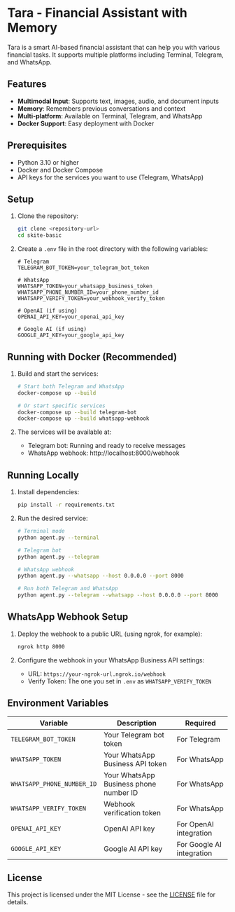 # Tara - Financial Assistant with Memory

Tara is a smart AI-based financial assistant that can help you with various financial tasks. It supports multiple platforms including Terminal, Telegram, and WhatsApp.

## Features

- **Multimodal Input**: Supports text, images, audio, and document inputs
- **Memory**: Remembers previous conversations and context
- **Multi-platform**: Available on Terminal, Telegram, and WhatsApp
- **Docker Support**: Easy deployment with Docker

## Prerequisites

- Python 3.10 or higher
- Docker and Docker Compose
- API keys for the services you want to use (Telegram, WhatsApp)

## Setup

1. Clone the repository:
   ```bash
   git clone <repository-url>
   cd skite-basic
   ```

2. Create a `.env` file in the root directory with the following variables:
   ```env
   # Telegram
   TELEGRAM_BOT_TOKEN=your_telegram_bot_token
   
   # WhatsApp
   WHATSAPP_TOKEN=your_whatsapp_business_token
   WHATSAPP_PHONE_NUMBER_ID=your_phone_number_id
   WHATSAPP_VERIFY_TOKEN=your_webhook_verify_token
   
   # OpenAI (if using)
   OPENAI_API_KEY=your_openai_api_key
   
   # Google AI (if using)
   GOOGLE_API_KEY=your_google_api_key
   ```

## Running with Docker (Recommended)

1. Build and start the services:
   ```bash
   # Start both Telegram and WhatsApp
   docker-compose up --build
   
   # Or start specific services
   docker-compose up --build telegram-bot
   docker-compose up --build whatsapp-webhook
   ```

2. The services will be available at:
   - Telegram bot: Running and ready to receive messages
   - WhatsApp webhook: http://localhost:8000/webhook

## Running Locally

1. Install dependencies:
   ```bash
   pip install -r requirements.txt
   ```

2. Run the desired service:
   ```bash
   # Terminal mode
   python agent.py --terminal
   
   # Telegram bot
   python agent.py --telegram
   
   # WhatsApp webhook
   python agent.py --whatsapp --host 0.0.0.0 --port 8000
   
   # Run both Telegram and WhatsApp
   python agent.py --telegram --whatsapp --host 0.0.0.0 --port 8000
   ```

## WhatsApp Webhook Setup

1. Deploy the webhook to a public URL (using ngrok, for example):
   ```bash
   ngrok http 8000
   ```

2. Configure the webhook in your WhatsApp Business API settings:
   - URL: `https://your-ngrok-url.ngrok.io/webhook`
   - Verify Token: The one you set in `.env` as `WHATSAPP_VERIFY_TOKEN`

## Environment Variables

| Variable | Description | Required |
|----------|-------------|----------|
| `TELEGRAM_BOT_TOKEN` | Your Telegram bot token | For Telegram |
| `WHATSAPP_TOKEN` | Your WhatsApp Business API token | For WhatsApp |
| `WHATSAPP_PHONE_NUMBER_ID` | Your WhatsApp Business phone number ID | For WhatsApp |
| `WHATSAPP_VERIFY_TOKEN` | Webhook verification token | For WhatsApp |
| `OPENAI_API_KEY` | OpenAI API key | For OpenAI integration |
| `GOOGLE_API_KEY` | Google AI API key | For Google AI integration |

## License

This project is licensed under the MIT License - see the [LICENSE](LICENSE) file for details.
